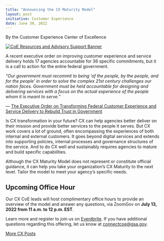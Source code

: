 ```yaml
---
title: "Announcing the CX Maturity Model"
layout: post
initiative: Customer Experience
date: June 30, 2022
---
```

By the Customer Experience Center of Excellence

<a href="{{site.baseurl}}/images/ResourcesAdvisorySupportBanner.png" target="_blank" rel="noopener noreferrer">
<img src="{{site.baseurl}}/images/ResourcesAdvisorySupportBanner.png" alt="CoE Resources and Advisory Support Banner"></a>

A recent executive order on improving customer experience and service delivery holds 17 agencies accountable for 36 specific commitments, but it is a call to action for the entire federal government.

*“Our government must recommit to being ‘of the people, by the people, and for the people’ in order to solve the complex 21st century challenges our nation faces. Government must be held accountable for designing and delivering services with a focus on the actual experience of the people whom it is meant to serve.”*

— [The Executive Order on Transforming Federal Customer Experience and Service Delivery to Rebuild Trust in Government](https://www.whitehouse.gov/briefing-room/presidential-actions/2021/12/13/executive-order-on-transforming-federal-customer-experience-and-service-delivery-to-rebuild-trust-in-government/)

Is CX transformation in your future? CX can help agencies better deliver on their mission and provide better services to the people it serves. But CX work covers a lot of ground, often encompassing the experiences of both internal and external customers. It goes beyond digital services and extends into supporting policies, internal processes and governance structures of the service. And to do CX well and sustainably requires agencies to mature and build specific capabilities.

<!-- ## CoE’s CX Maturity Model
The [CX CoE](https://coe.gsa.gov/coe/customer-experience.html) has created a [Maturity Model](https://coe.gsa.gov/docs/CXMaturityModel.pdf), a framework to help organizations transform their federal service delivery. It is designed to provide organizations with a deeper understanding of how to measure their maturity level, and tactics to get to the next level. -->

Although the CX Maturity Model does not represent or constitute official guidance, it can help you take your organization’s CX Maturity to the next level. Tailor the model to meet your agency’s specific needs.  

## Upcoming Office Hour
Our CX CoE leads will host complimentary office hours to provide an overview of the model and answer any questions, via ZoomGov on **July 13, 2022 from 11 a.m. to 12 p.m. EST**. 

Learn more and register to join us on [Eventbrite](https://www.eventbrite.com/e/cx-coe-resources-advisory-support-tickets-358835936947). If you have additional questions regarding this offering, let us know at [connectcoe@gsa.gov](mailto:connectcoe@gsa.gov).

<a href="{{site.baseurl}}/coe/customer-experience.html#coe-updates" class="usa-button">More CX Posts</a>
